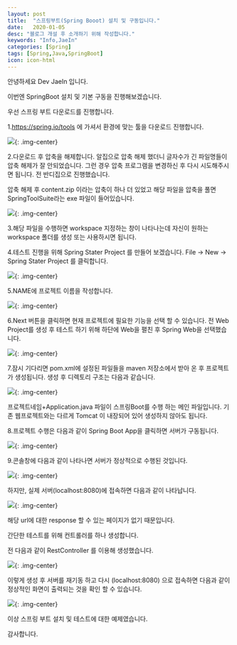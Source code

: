 ```yaml
---
layout: post
title:  "스프링부트(Spring Booot) 설치 및 구동입니다."
date:   2020-01-05
desc: "블로그 개설 후 소개하기 위해 작성합니다."
keywords: "Info,JaeIn"
categories: [Spring]
tags: [Spring,Java,SpringBoot]
icon: icon-html
---
```


안녕하세요 Dev JaeIn 입니다.

이번엔 SpringBoot 설치 및 기본 구동을 진행해보겠습니다.

우선 스프링 부트 다운로드를 진행합니다. 

1.<https://spring.io/tools> 에 가셔서 환경에 맞는 툴을 다운로드 진행합니다.

![](/assets/img/blog/2020-01-05-Springboot-Set/2020-01-05-23-35-16.png){: .img-center}

2.다운로드 후 압축을 해제합니다. 알집으로 압축 해제 했더니 글자수가 긴 파일명들이 압축 해제가 잘 안되었습니다. 그런 경우 압축 프로그램을 변경하신 후 다시 시도해주시면 됩니다. 
전 반디집으로 진행했습니다.

압축 해제 후 content.zip 이라는 압축이 하나 더 있었고 해당 파일을 압축을 풀면 SpringToolSuite라는 exe 파일이 들어있습니다.

![](/assets/img/blog/2020-01-05-Springboot-Set/2020-01-05-23-37-47.png){: .img-center}

3.해당 파일을 수행하면 workspace 지정하는 창이 나타나는데 자신이 원하는 workspace 폴더를 생성 또는 사용하시면 됩니다.

4.테스트 진행을 위해 Spring Stater Project 를 만들어 보겠습니다. 
File -> New -> Spring Stater Project 를 클릭합니다.

![](/assets/img/blog/2020-01-05-Springboot-Set/2020-01-05-23-39-57.png){: .img-center}

5.NAME에 프로젝트 이름을 작성합니다.

![](/assets/img/blog/2020-01-05-Springboot-Set/2020-01-05-23-40-37.png){: .img-center}

6.Next 버튼을 클릭하면 현재 프로젝트에 필요한 기능을 선택 할 수 있습니다. 전 Web Project를 생성 후 테스트 하기 위해 하단에 Web을 펼친 후 Spring Web을 선택했습니다.

![](/assets/img/blog/2020-01-05-Springboot-Set/2020-01-05-23-41-46.png){: .img-center}

7.잠시 기다리면 pom.xml에 설정된 파일들을 maven 저장소에서 받아 온 후 프로젝트가 생성됩니다. 
생성 후 디렉토리 구조는 다음과 같습니다.

![](/assets/img/blog/2020-01-05-Springboot-Set/2020-01-05-23-50-13.png){: .img-center}

프로젝트네임+Application.java 파일이 스프링Boot를 수행 하는 메인 파일입니다.
기존 웹프로젝트와는 다르게 Tomcat 이 내장되어 있어 생성하지 않아도 됩니다.

8.프로젝트 수행은 다음과 같이 Spring Boot App을 클릭하면 서버가 구동됩니다.

![](/assets/img/blog/2020-01-05-Springboot-Set/2020-01-05-23-52-24.png){: .img-center}

9.콘솔창에 다음과 같이 나타나면 서버가 정상적으로 수행된 것입니다.

![](/assets/img/blog/2020-01-05-Springboot-Set/2020-01-06-00-00-27.png){: .img-center}


하지만, 실제 서버(localhost:8080)에 접속하면 다음과 같이 나타납니다.

![](/assets/img/blog/2020-01-05-Springboot-Set/2020-01-05-23-55-08.png){: .img-center}

해당 url에 대한 response 할 수 있는 페이지가 없기 때문입니다. 

간단한 테스트를 위해 컨트롤러를 하나 생성합니다.

전 다음과 같이 RestController 를 이용해 생성했습니다.

![](/assets/img/blog/2020-01-05-Springboot-Set/2020-01-05-23-57-49.png){: .img-center}

이렇게 생성 후 서버를 재기동 하고 다시 (localhost:8080) 으로 접속하면 다음과 같이 정상적인 화면이 출력되는 것을 확인 할 수 있습니다.

![](/assets/img/blog/2020-01-05-Springboot-Set/2020-01-05-23-59-20.png){: .img-center}

이상 스프링 부트 설치 및 테스트에 대한 예제였습니다. 

감사합니다.

